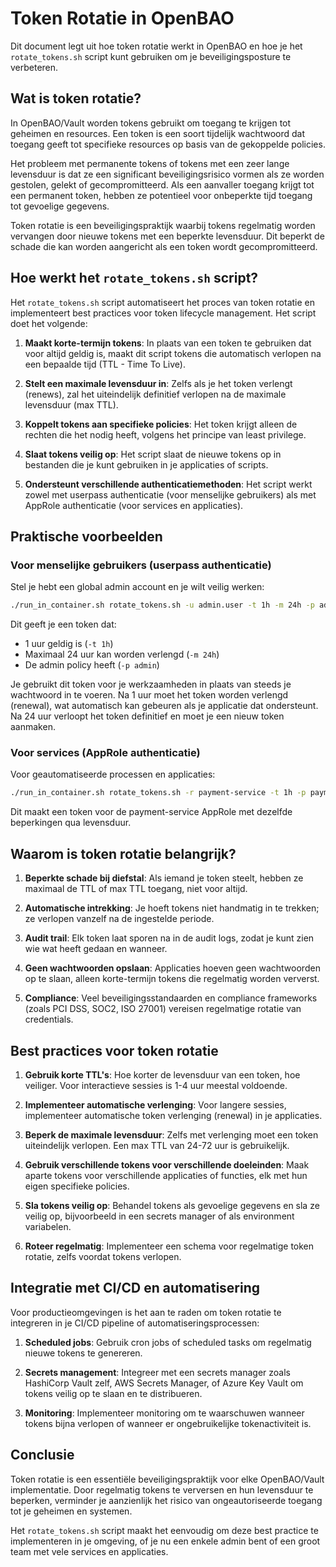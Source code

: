 # Token Rotatie in OpenBAO

Dit document legt uit hoe token rotatie werkt in OpenBAO en hoe je het `rotate_tokens.sh` script kunt gebruiken om je beveiligingsposture te verbeteren.

## Wat is token rotatie?

In OpenBAO/Vault worden tokens gebruikt om toegang te krijgen tot geheimen en resources. Een token is een soort tijdelijk wachtwoord dat toegang geeft tot specifieke resources op basis van de gekoppelde policies.

Het probleem met permanente tokens of tokens met een zeer lange levensduur is dat ze een significant beveiligingsrisico vormen als ze worden gestolen, gelekt of gecompromitteerd. Als een aanvaller toegang krijgt tot een permanent token, hebben ze potentieel voor onbeperkte tijd toegang tot gevoelige gegevens.

Token rotatie is een beveiligingspraktijk waarbij tokens regelmatig worden vervangen door nieuwe tokens met een beperkte levensduur. Dit beperkt de schade die kan worden aangericht als een token wordt gecompromitteerd.

## Hoe werkt het `rotate_tokens.sh` script?

Het `rotate_tokens.sh` script automatiseert het proces van token rotatie en implementeert best practices voor token lifecycle management. Het script doet het volgende:

1. **Maakt korte-termijn tokens**: In plaats van een token te gebruiken dat voor altijd geldig is, maakt dit script tokens die automatisch verlopen na een bepaalde tijd (TTL - Time To Live).

2. **Stelt een maximale levensduur in**: Zelfs als je het token verlengt (renews), zal het uiteindelijk definitief verlopen na de maximale levensduur (max TTL).

3. **Koppelt tokens aan specifieke policies**: Het token krijgt alleen de rechten die het nodig heeft, volgens het principe van least privilege.

4. **Slaat tokens veilig op**: Het script slaat de nieuwe tokens op in bestanden die je kunt gebruiken in je applicaties of scripts.

5. **Ondersteunt verschillende authenticatiemethoden**: Het script werkt zowel met userpass authenticatie (voor menselijke gebruikers) als met AppRole authenticatie (voor services en applicaties).

## Praktische voorbeelden

### Voor menselijke gebruikers (userpass authenticatie)

Stel je hebt een global admin account en je wilt veilig werken:

```bash
./run_in_container.sh rotate_tokens.sh -u admin.user -t 1h -m 24h -p admin
```

Dit geeft je een token dat:

- 1 uur geldig is (`-t 1h`)
- Maximaal 24 uur kan worden verlengd (`-m 24h`)
- De admin policy heeft (`-p admin`)

Je gebruikt dit token voor je werkzaamheden in plaats van steeds je wachtwoord in te voeren. Na 1 uur moet het token worden verlengd (renewal), wat automatisch kan gebeuren als je applicatie dat ondersteunt. Na 24 uur verloopt het token definitief en moet je een nieuw token aanmaken.

### Voor services (AppRole authenticatie)

Voor geautomatiseerde processen en applicaties:

```bash
./run_in_container.sh rotate_tokens.sh -r payment-service -t 1h -p payment-service-policy
```

Dit maakt een token voor de payment-service AppRole met dezelfde beperkingen qua levensduur.

## Waarom is token rotatie belangrijk?

1. **Beperkte schade bij diefstal**: Als iemand je token steelt, hebben ze maximaal de TTL of max TTL toegang, niet voor altijd.

2. **Automatische intrekking**: Je hoeft tokens niet handmatig in te trekken; ze verlopen vanzelf na de ingestelde periode.

3. **Audit trail**: Elk token laat sporen na in de audit logs, zodat je kunt zien wie wat heeft gedaan en wanneer.

4. **Geen wachtwoorden opslaan**: Applicaties hoeven geen wachtwoorden op te slaan, alleen korte-termijn tokens die regelmatig worden ververst.

5. **Compliance**: Veel beveiligingsstandaarden en compliance frameworks (zoals PCI DSS, SOC2, ISO 27001) vereisen regelmatige rotatie van credentials.

## Best practices voor token rotatie

1. **Gebruik korte TTL's**: Hoe korter de levensduur van een token, hoe veiliger. Voor interactieve sessies is 1-4 uur meestal voldoende.

2. **Implementeer automatische verlenging**: Voor langere sessies, implementeer automatische token verlenging (renewal) in je applicaties.

3. **Beperk de maximale levensduur**: Zelfs met verlenging moet een token uiteindelijk verlopen. Een max TTL van 24-72 uur is gebruikelijk.

4. **Gebruik verschillende tokens voor verschillende doeleinden**: Maak aparte tokens voor verschillende applicaties of functies, elk met hun eigen specifieke policies.

5. **Sla tokens veilig op**: Behandel tokens als gevoelige gegevens en sla ze veilig op, bijvoorbeeld in een secrets manager of als environment variabelen.

6. **Roteer regelmatig**: Implementeer een schema voor regelmatige token rotatie, zelfs voordat tokens verlopen.

## Integratie met CI/CD en automatisering

Voor productieomgevingen is het aan te raden om token rotatie te integreren in je CI/CD pipeline of automatiseringsprocessen:

1. **Scheduled jobs**: Gebruik cron jobs of scheduled tasks om regelmatig nieuwe tokens te genereren.

2. **Secrets management**: Integreer met een secrets manager zoals HashiCorp Vault zelf, AWS Secrets Manager, of Azure Key Vault om tokens veilig op te slaan en te distribueren.

3. **Monitoring**: Implementeer monitoring om te waarschuwen wanneer tokens bijna verlopen of wanneer er ongebruikelijke tokenactiviteit is.

## Conclusie

Token rotatie is een essentiële beveiligingspraktijk voor elke OpenBAO/Vault implementatie. Door regelmatig tokens te verversen en hun levensduur te beperken, verminder je aanzienlijk het risico van ongeautoriseerde toegang tot je geheimen en systemen.

Het `rotate_tokens.sh` script maakt het eenvoudig om deze best practice te implementeren in je omgeving, of je nu een enkele admin bent of een groot team met vele services en applicaties.
